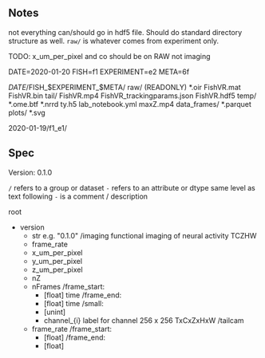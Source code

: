 ## Notes
not everything can/should go in hdf5 file. Should do standard directory structure as well. `raw/` is whatever comes from experiment only.


TODO: x_um_per_pixel and co should be on RAW not imaging


  DATE=2020-01-20
  FISH=f1
  EXPERIMENT=e2
  META=6f
  
  $DATE/$FISH_$EXPERIMENT_$META/
    raw/ (READONLY)
      *.oir
      FishVR.mat
      FishVR.bin
    tail/
      FishVR.mp4
      FishVR_trackingparams.json
      FishVR.hdf5
    temp/
      *.ome.btf
      *.nrrd
    ty.h5
    lab_notebook.yml
    maxZ.mp4
    data_frames/
      *.parquet
    plots/
      *.svg

  2020-01-19/f1_e1/


## Spec
Version: 0.1.0

`/` refers to a group or dataset
`-` refers to an attribute or dtype
  same level as text following `-` is a comment / description

root
  - version
    - str
      e.g. "0.1.0"
  /imaging
    functional imaging of neural activity
    TCZHW
    - frame_rate
    - x_um_per_pixel
    - y_um_per_pixel
    - z_um_per_pixel
    - nZ
    - nFrames
    /frame_start:
      - [float]
      time
    /frame_end:
      - [float]
      time
    /small:
      - [unint]
      - channel_{i}
        label for channel
      256 x 256
      TxCxZxHxW
  /tailcam
    - frame_rate
    /frame_start:
      - [float]
    /frame_end:
      - [float]